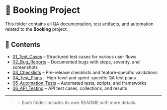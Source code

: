 # 🏨 Booking Project

This folder contains all QA documentation, test artifacts, and automation related to the **Booking** project.

## 📁 Contents

- [01_Test_Cases](./01_Test_Cases) – Structured test cases for various user flows  
- [02_Bug_Reports](./02_Bug_Reports) – Documented bugs with steps, severity, and screenshots  
- [03_Checklists](./03_Checklists) – Pre-release checklists and feature-specific validations  
- [04_Test_Plans](./04_Test_Plans) – High-level and sprint-specific QA test plans  
- [05_Automation_Tests](./05_Automation_Tests) – Automated tests, scripts, and frameworks  
- [06_API_Testing](./06_API_Testing) – API test cases, collections, and results  

---

> 💡 Each folder includes its own README with more details.
